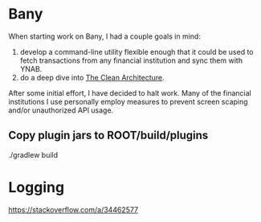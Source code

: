 # Bany #
When starting work on Bany, I had a couple goals in mind:

1. develop a command-line utility flexible enough that it could be used to fetch transactions from any financial institution and sync them with YNAB.
1. do a deep dive into [The Clean Architecture](https://blog.cleancoder.com/uncle-bob/2012/08/13/the-clean-architecture.html).

After some initial effort, I have decided to halt work. Many of the financial institutions I use personally employ measures to prevent screen scaping and/or unauthorized API usage.

## Copy plugin jars to ROOT/build/plugins
./gradlew build

# Logging
https://stackoverflow.com/a/34462577